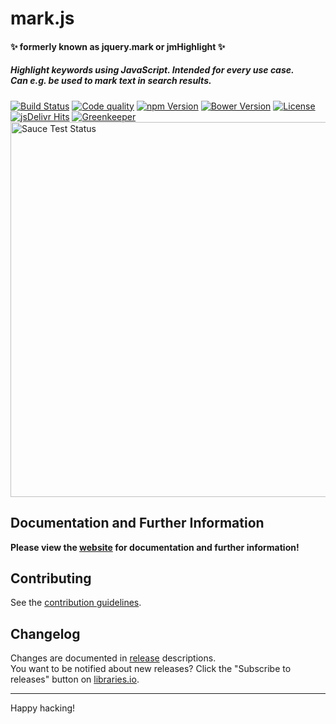 # mark.js

#### :sparkles: formerly known as jquery.mark or jmHighlight :sparkles:

##### Highlight keywords using JavaScript. Intended for every use case. <br> Can e.g. be used to mark text in search results.

[![Build Status][build-status-image]][build-status]
[![Code quality][code-quality-image]][code-quality]
[![npm Version][npm-version-image]][npm-version]
[![Bower Version][bower-version-image]][bower-version]
[![License][license-image]][license]
[![jsDelivr Hits][jsdelivr-image]][jsdelivr]
[![Greenkeeper][greenkeeper-image]][greenkeeper]  
<a href="https://saucelabs.com/u/markjs">
  <img src="https://saucelabs.com/browser-matrix/markjs.svg" alt="Sauce Test Status" width="600" />
</a>

## Documentation and Further Information

**Please view the [website][website] for documentation and further information!**

## Contributing

See the [contribution guidelines][contributing].

## Changelog
Changes are documented in [release][releases] descriptions.  
You want to be notified about new releases? Click the "Subscribe to releases"
button on [libraries.io][libraries].

---

Happy hacking!

[build-status]: https://travis-ci.org/julmot/mark.js
[code-quality]: https://www.codacy.com/app/julmot/mark.js
[npm-version]: https://www.npmjs.com/package/mark.js
[bower-version]: https://github.com/julmot/mark.js
[license]: https://raw.githubusercontent.com/julmot/mark.js/master/LICENSE
[jsdelivr]: https://www.jsdelivr.com/package/npm/mark.js
[greenkeeper]: https://github.com/julmot/mark.js

[build-status-image]: https://img.shields.io/travis/julmot/mark.js/master.svg?label=test
[code-quality-image]:https://img.shields.io/codacy/27a3ed45370f41e89b02073b214c18a7.svg
[npm-version-image]: https://img.shields.io/npm/v/mark.js.svg
[bower-version-image]: https://img.shields.io/bower/v/mark.js.svg
[license-image]: https://img.shields.io/badge/license-MIT-blue.svg
[jsdelivr-image]: https://data.jsdelivr.com/v1/package/npm/mark.js/badge?style=rounded
[greenkeeper-image]: https://badges.greenkeeper.io/julmot/mark.js.svg

[website]: https://markjs.io/
[contributing]: https://github.com/julmot/mark.js/blob/master/CONTRIBUTING.md
[releases]: https://github.com/julmot/mark.js/releases
[libraries]: https://libraries.io/bower/mark.js/
